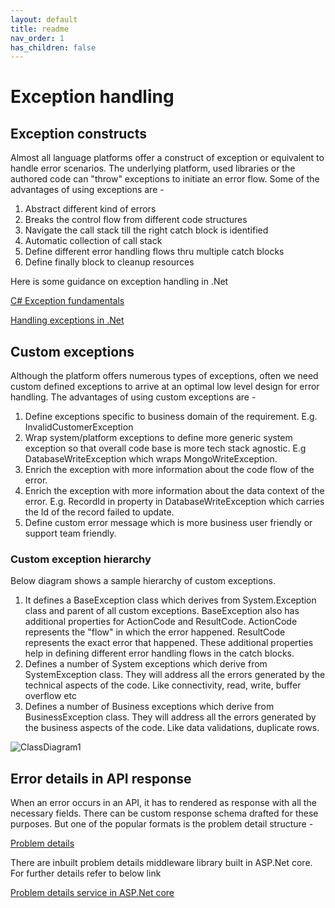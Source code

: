 ```yaml
---
layout: default
title: readme
nav_order: 1
has_children: false
---
```


# Exception handling

## Exception constructs

Almost all language platforms offer a construct of exception or equivalent to handle error scenarios. The underlying platform, used libraries or the authored code can "throw" exceptions to initiate an error flow. Some of the advantages of using exceptions are -

1. Abstract different kind of errors
2. Breaks the control flow from different code structures
3. Navigate the call stack till the right catch block is identified
4. Automatic collection of call stack
5. Define different error handling flows thru multiple catch blocks
6. Define finally block to cleanup resources

Here is some guidance on exception handling in .Net

[C# Exception fundamentals](https://learn.microsoft.com/en-us/dotnet/csharp/fundamentals/exceptions/)

[Handling exceptions in .Net](https://learn.microsoft.com/en-us/dotnet/standard/exceptions/#exceptions-vs-traditional-error-handling-methods)

## Custom exceptions

Although the platform offers numerous types of exceptions, often we need custom defined exceptions to arrive at an optimal low level design for error handling. The advantages of using custom exceptions are -

1. Define exceptions specific to business domain of the requirement. E.g. InvalidCustomerException
2. Wrap system/platform exceptions to define more generic system exception so that overall code base is more tech stack agnostic. E.g DatabaseWriteException which wraps MongoWriteException.
3. Enrich the exception with more information about the code flow of the error.
4. Enrich the exception with more information about the data context of the error. E.g. RecordId in property in DatabaseWriteException which carries the Id of the record failed to update.
5. Define custom error message which is more business user friendly or support team friendly.

### Custom exception hierarchy
Below diagram shows a sample hierarchy of custom exceptions.

1. It defines a BaseException class which derives from System.Exception class and parent of all custom exceptions. BaseException also has additional properties for ActionCode and ResultCode. ActionCode represents the "flow" in which the error happened. ResultCode represents the exact error that happened. These additional properties help in defining different error handling flows in the catch blocks.  
2. Defines a number of System exceptions which derive from SystemException class. They will address all the errors generated by the technical aspects of the code. Like connectivity, read, write, buffer overflow etc
3. Defines a number of Business exceptions which derive from BusinessException class. They will address all the errors generated by the business aspects of the code. Like data validations, duplicate rows.

![ClassDiagram1](https://github.com/SudhirChandra/code-with-engineering-playbook/assets/23739807/1234e529-67ab-4a14-8f7d-fc5c41006015)

## Error details in API response
When an error occurs in an API, it has to rendered as response with all the necessary fields. There can be custom response schema drafted for these purposes. But one of the popular formats is the problem detail structure -

[Problem details](https://datatracker.ietf.org/doc/html/rfc7807)

There are inbuilt problem details middleware library built in ASP.Net core. For further details refer to below link

[Problem details service in ASP.Net core](https://learn.microsoft.com/en-us/aspnet/core/fundamentals/error-handling?view=aspnetcore-7.0#pds7)


